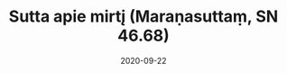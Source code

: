 ---
layout: page
title: 'Sutta apie mirtį (Maraṇasuttaṃ, SN 46.68)'
category: susijusios suttos
index: 
    - Meditacija
    - Mirties kontempliacija (maraṇānussati)
sortIndex: 46068
date: 2020-09-22
tags: 
    - Meditacija
    - Mirties kontempliacija (maraṇānussati)
suttacentral: sn46.68
---